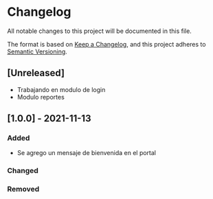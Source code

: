 # Changelog
All notable changes to this project will be documented in this file.

The format is based on [Keep a Changelog](https://keepachangelog.com/en/1.0.0/),
and this project adheres to [Semantic Versioning](https://semver.org/spec/v2.0.0.html).

## [Unreleased]
- Trabajando en modulo de login
- Modulo reportes

## [1.0.0] - 2021-11-13
### Added
- Se agrego un mensaje de bienvenida en el portal

### Changed

### Removed

